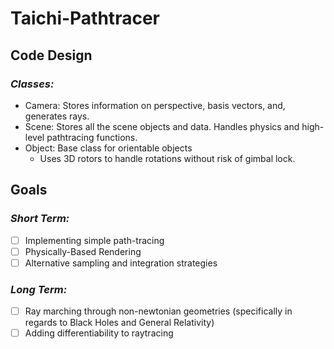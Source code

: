 # Taichi-Pathtracer

## **Code Design**

### *Classes:*

- Camera: Stores information on perspective, basis vectors, and, generates rays.
- Scene: Stores all the scene objects and data. Handles physics and high-level pathtracing functions.
- Object: Base class for orientable objects
  - Uses 3D rotors to handle rotations without risk of gimbal lock.

## **Goals**

### *Short Term:*

- [ ] Implementing simple path-tracing
- [ ] Physically-Based Rendering
- [ ] Alternative sampling and integration strategies

### *Long Term:*

- [ ] Ray marching through non-newtonian geometries (specifically in regards to Black Holes and General Relativity)
- [ ] Adding differentiability to raytracing